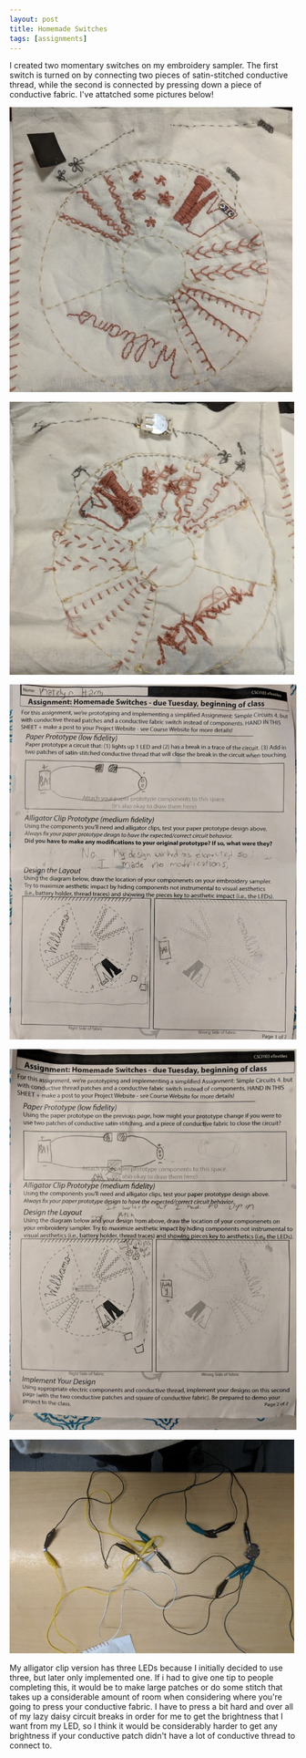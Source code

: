 ```yaml
---
layout: post
title: Homemade Switches 
tags: [assignments]
---
```

I created two momentary switches on my embroidery sampler. The first switch is turned on by connecting two pieces of satin-stitched conductive thread, while the second is connected by pressing down a piece of conductive fabric. 
I've attatched some pictures below!

![front of embroider which has two switches](https://github.com/Katelyn-H/Katelyn-H.github.io/blob/master/img/PicsArt_10-08-07.35.43.jpg)

![Back of embroider which has battery](https://github.com/Katelyn-H/Katelyn-H.github.io/blob/master/img/PicsArt_10-08-07.36.58.jpg)

![Worksheet part 1](https://github.com/Katelyn-H/Katelyn-H.github.io/blob/master/img/PicsArt_10-08-07.39.59.jpg)

![Worksheet part 2](https://github.com/Katelyn-H/Katelyn-H.github.io/blob/master/img/PicsArt_10-08-07.39.09.jpg)

![Alligator clip version](https://github.com/Katelyn-H/Katelyn-H.github.io/blob/master/img/PicsArt_10-08-07.40.34.jpg)


My alligator clip version has three LEDs because I initially decided to use three, but later only implemented one. 
If i had to give one tip to people completing this, it would be to make large patches or do some stitch that takes up a considerable amount of room when considering where you're going to press your conductive fabric. I have to press a bit hard and over all of my lazy daisy circuit breaks in order for me to get the brightness that I want from my LED, so I think it would be considerably harder to get any brightness if your conductive patch didn't have a lot of conductive thread to connect to. 
